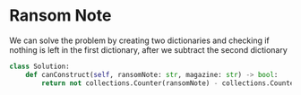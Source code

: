 # Ransom Note
We can solve the problem by creating two dictionaries and checking if nothing is left in the first dictionary, after we subtract the second dictionary
```python
class Solution:
    def canConstruct(self, ransomNote: str, magazine: str) -> bool:
        return not collections.Counter(ransomNote) - collections.Counter(magazine)
```
